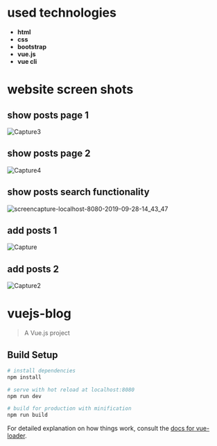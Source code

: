 # used technologies 
* **html**
* **css**
* **bootstrap**
* **vue.js**
* **vue cli**

# website screen shots 
## show posts page 1
![Capture3](https://user-images.githubusercontent.com/24479105/65816800-a190a780-e200-11e9-9101-c28b0f50b24d.PNG)

## show posts page 2 
![Capture4](https://user-images.githubusercontent.com/24479105/65816801-a190a780-e200-11e9-99d6-4c91b71dbfbe.PNG)

## show posts search functionality
![screencapture-localhost-8080-2019-09-28-14_43_47](https://user-images.githubusercontent.com/24479105/65816970-3f38a680-e202-11e9-93c8-8ff6f407d7df.png)

## add posts 1 
![Capture](https://user-images.githubusercontent.com/24479105/65816976-495aa500-e202-11e9-8ccf-a8b4861971c1.PNG)
## add posts 2
![Capture2](https://user-images.githubusercontent.com/24479105/65816975-48c20e80-e202-11e9-97eb-84ec74617bda.PNG)

# vuejs-blog

> A Vue.js project

## Build Setup

``` bash
# install dependencies
npm install

# serve with hot reload at localhost:8080
npm run dev

# build for production with minification
npm run build
```

For detailed explanation on how things work, consult the [docs for vue-loader](http://vuejs.github.io/vue-loader).
